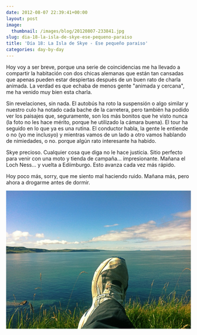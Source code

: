 ```yaml
---
date: 2012-08-07 22:39:41+00:00
layout: post
image:
  thumbnail: /images/blog/20120807-233841.jpg
slug: dia-18-la-isla-de-skye-ese-pequeno-paraiso
title: 'Día 18: La Isla de Skye - Ese pequeño paraiso'
categories: day-by-day
---
```


Hoy voy a ser breve, porque una serie de coincidencias me ha llevado a compartir la habitación con dos chicas alemanas que están tan cansadas que apenas pueden estar despiertas después de un buen rato de charla animada. La verdad es que echaba de menos gente "animada y cercana", me ha venido muy bien esta charla.

Sin revelaciones, sin nada. El autobús ha roto la suspensión o algo similar y nuestro culo ha notado cada bache de la carretera, pero también ha podido ver los paisajes que, seguramente, son los más  bonitos que he visto nunca (la foto no les hace mérito, porque he utilizado la cámara buena). El tour ha seguido en lo que ya es una rutina. El conductor habla, la gente le entiende o no (yo me inclusyo) y mientras vamos de un lado a otro vamos hablando de nimiedades, o no. porque algún rato interesante ha habido.

Skye precioso. Cualquier cosa que diga no le hace justicia. Sitio perfecto para venir con una moto y tienda de campaña... impresionante. Mañana el Loch Ness... y vuelta a Ediimburgo. Esto avanza cada vez más rápido.

Hoy poco más, sorry, que me siento mal haciendo ruido. Mañana más, pero ahora a drogarme antes de dormir.  
  
[![20120807-233841.jpg](/images/blog/20120807-233841.jpg)](/images/blog/20120807-233841.jpg)
